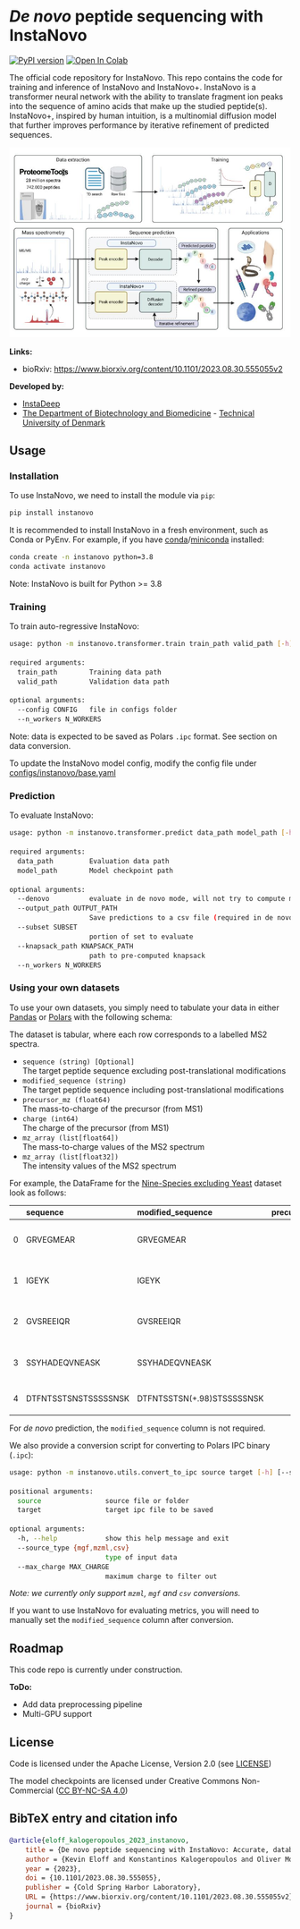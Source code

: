 # _De novo_ peptide sequencing with InstaNovo

[![PyPI version](https://badge.fury.io/py/instanovo.svg)](https://badge.fury.io/py/instanovo)
<a target="_blank" href="https://colab.research.google.com/github/instadeepai/InstaNovo/blob/main/notebooks/getting_started_with_instanovo.ipynb">
<img src="https://colab.research.google.com/assets/colab-badge.svg" alt="Open In Colab"/> </a>

The official code repository for InstaNovo. This repo contains the code for training and inference
of InstaNovo and InstaNovo+. InstaNovo is a transformer neural network with the ability to translate
fragment ion peaks into the sequence of amino acids that make up the studied peptide(s). InstaNovo+,
inspired by human intuition, is a multinomial diffusion model that further improves performance by
iterative refinement of predicted sequences.

![Graphical Abstract](https://raw.githubusercontent.com/instadeepai/InstaNovo/main/graphical_abstract.jpeg)

**Links:**

- bioRxiv: https://www.biorxiv.org/content/10.1101/2023.08.30.555055v2

**Developed by:**

- [InstaDeep](https://www.instadeep.com/)
- [The Department of Biotechnology and Biomedicine](https://orbit.dtu.dk/en/organisations/department-of-biotechnology-and-biomedicine) -
  [Technical University of Denmark](https://www.dtu.dk/)

## Usage

### Installation

To use InstaNovo, we need to install the module via `pip`:

```bash
pip install instanovo
```

It is recommended to install InstaNovo in a fresh environment, such as Conda or PyEnv. For example,
if you have
[conda](https://docs.conda.io/en/latest/)/[miniconda](https://docs.conda.io/projects/miniconda/en/latest/)
installed:

```bash
conda create -n instanovo python=3.8
conda activate instanovo
```

Note: InstaNovo is built for Python >= 3.8

### Training

To train auto-regressive InstaNovo:

```bash
usage: python -m instanovo.transformer.train train_path valid_path [-h] [--config CONFIG] [--n_gpu N_GPU] [--n_workers N_WORKERS]

required arguments:
  train_path        Training data path
  valid_path        Validation data path

optional arguments:
  --config CONFIG   file in configs folder
  --n_workers N_WORKERS
```

Note: data is expected to be saved as Polars `.ipc` format. See section on data conversion.

To update the InstaNovo model config, modify the config file under
[configs/instanovo/base.yaml](https://github.com/instadeepai/InstaNovo/blob/main/configs/instanovo/base.yaml)

### Prediction

To evaluate InstaNovo:

```bash
usage: python -m instanovo.transformer.predict data_path model_path [-h] [--denovo] [--config CONFIG] [--subset SUBSET] [--knapsack_path KNAPSACK_PATH] [--n_workers N_WORKERS]

required arguments:
  data_path         Evaluation data path
  model_path        Model checkpoint path

optional arguments:
  --denovo          evaluate in de novo mode, will not try to compute metrics
  --output_path OUTPUT_PATH
                    Save predictions to a csv file (required in de novo mode)
  --subset SUBSET
                    portion of set to evaluate
  --knapsack_path KNAPSACK_PATH
                    path to pre-computed knapsack
  --n_workers N_WORKERS
```

### Using your own datasets

To use your own datasets, you simply need to tabulate your data in either
[Pandas](https://pandas.pydata.org/) or [Polars](<(https://www.pola.rs/)>) with the following
schema:

The dataset is tabular, where each row corresponds to a labelled MS2 spectra.

- `sequence (string) [Optional]` \
   The target peptide sequence excluding post-translational modifications
- `modified_sequence (string)` \
  The target peptide sequence including post-translational modifications
- `precursor_mz (float64)` \
  The mass-to-charge of the precursor (from MS1)
- `charge (int64)` \
  The charge of the precursor (from MS1)
- `mz_array (list[float64])` \
  The mass-to-charge values of the MS2 spectrum
- `mz_array (list[float32])` \
  The intensity values of the MS2 spectrum

For example, the DataFrame for the
[Nine-Species excluding Yeast](https://huggingface.co/datasets/InstaDeepAI/instanovo_ninespecies_exclude_yeast)
dataset look as follows:

|     | sequence             | modified_sequence          | precursor_mz | precursor_charge | mz_array                             | intensity_array                     |
| --: | :------------------- | :------------------------- | -----------: | ---------------: | :----------------------------------- | :---------------------------------- |
|   0 | GRVEGMEAR            | GRVEGMEAR                  |      335.502 |                3 | [102.05527 104.052956 113.07079 ...] | [ 767.38837 2324.8787 598.8512 ...] |
|   1 | IGEYK                | IGEYK                      |      305.165 |                2 | [107.07023 110.071236 111.11693 ...] | [ 1055.4957 2251.3171 35508.96 ...] |
|   2 | GVSREEIQR            | GVSREEIQR                  |      358.528 |                3 | [103.039444 109.59844 112.08704 ...] | [801.19995 460.65268 808.3431 ...]  |
|   3 | SSYHADEQVNEASK       | SSYHADEQVNEASK             |      522.234 |                3 | [101.07095 102.0552 110.07163 ...]   | [ 989.45154 2332.653 1170.6191 ...] |
|   4 | DTFNTSSTSNSTSSSSSNSK | DTFNTSSTSN(+.98)STSSSSSNSK |      676.282 |                3 | [119.82458 120.08073 120.2038 ...]   | [ 487.86942 4806.1377 516.8846 ...] |

For _de novo_ prediction, the `modified_sequence` column is not required.

We also provide a conversion script for converting to Polars IPC binary (`.ipc`):

```bash
usage: python -m instanovo.utils.convert_to_ipc source target [-h] [--source_type {mgf,mzml,csv}] [--max_charge MAX_CHARGE] [--verbose]

positional arguments:
  source                source file or folder
  target                target ipc file to be saved

optional arguments:
  -h, --help            show this help message and exit
  --source_type {mgf,mzml,csv}
                        type of input data
  --max_charge MAX_CHARGE
                        maximum charge to filter out
```

_Note: we currently only support `mzml`, `mgf` and `csv` conversions._

If you want to use InstaNovo for evaluating metrics, you will need to manually set the
`modified_sequence` column after conversion.

## Roadmap

This code repo is currently under construction.

**ToDo:**

- Add data preprocessing pipeline
- Multi-GPU support

## License

Code is licensed under the Apache License, Version 2.0 (see [LICENSE](LICENSE.md))

The model checkpoints are licensed under Creative Commons Non-Commercial
([CC BY-NC-SA 4.0](https://creativecommons.org/licenses/by-nc-sa/4.0/))

## BibTeX entry and citation info

```bibtex
@article{eloff_kalogeropoulos_2023_instanovo,
	title = {De novo peptide sequencing with InstaNovo: Accurate, database-free peptide identification for large scale proteomics experiments},
	author = {Kevin Eloff and Konstantinos Kalogeropoulos and Oliver Morell and Amandla Mabona and Jakob Berg Jespersen and Wesley Williams and Sam van Beljouw and Marcin Skwark and Andreas Hougaard Laustsen and Stan J. J. Brouns and Anne Ljungars and Erwin Marten Schoof and Jeroen Van Goey and Ulrich auf dem Keller and Karim Beguir and Nicolas Lopez Carranza and Timothy Patrick Jenkins},
	year = {2023},
	doi = {10.1101/2023.08.30.555055},
	publisher = {Cold Spring Harbor Laboratory},
	URL = {https://www.biorxiv.org/content/10.1101/2023.08.30.555055v2},
	journal = {bioRxiv}
}
```
